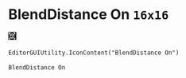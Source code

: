 # BlendDistance On `16x16`
<img src="/img/BlendDistance%20On.png" width=16 height=16>

``` CSharp
EditorGUIUtility.IconContent("BlendDistance On")
```
```
BlendDistance On
```
